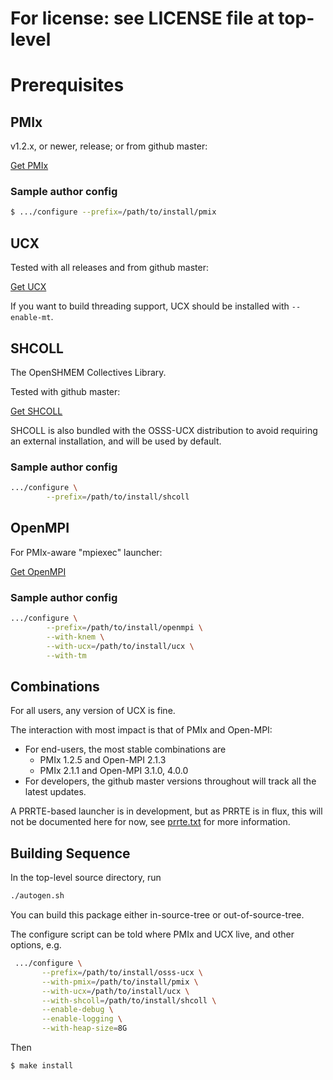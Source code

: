 # For license: see LICENSE file at top-level

# Prerequisites

## PMIx

v1.2.x, or newer, release; or from github master:

[Get PMIx](https://github.com/pmix/pmix/)

### Sample author config

```sh
$ .../configure --prefix=/path/to/install/pmix
```

## UCX

Tested with all releases and from github master:

[Get UCX](https://github.com/openucx/ucx/)

If you want to build threading support, UCX should be installed with
`--enable-mt`.

## SHCOLL

The OpenSHMEM Collectives Library.

Tested with github master:

[Get SHCOLL](https://github.com/tonycurtis/OpenSHMEM-Collective-Routines)

SHCOLL is also bundled with the OSSS-UCX distribution to avoid
requiring an external installation, and will be used by default.

### Sample author config

```sh
.../configure \
        --prefix=/path/to/install/shcoll
```

## OpenMPI

For PMIx-aware "mpiexec" launcher:

[Get OpenMPI](https://www.open-mpi.org/software/ompi/)

### Sample author config

```sh
.../configure \
        --prefix=/path/to/install/openmpi \
        --with-knem \
        --with-ucx=/path/to/install/ucx \
        --with-tm
```

## Combinations

For all users, any version of UCX is fine.

The interaction with most impact is that of PMIx and Open-MPI:

* For end-users, the most stable combinations are
    * PMIx 1.2.5 and Open-MPI 2.1.3
    * PMIx 2.1.1 and Open-MPI 3.1.0, 4.0.0
* For developers, the github master versions throughout will track
  all the latest updates.

A PRRTE-based launcher is in development, but as PRRTE is in flux,
this will not be documented here for now, see [prrte.txt](./prrte.txt)
for more information.

## Building Sequence

In the top-level source directory, run

```sh
./autogen.sh
```

You can build this package either in-source-tree or
out-of-source-tree.

The configure script can be told where PMIx and UCX live, and other
options, e.g.

```sh
 .../configure \
       --prefix=/path/to/install/osss-ucx \
       --with-pmix=/path/to/install/pmix \
       --with-ucx=/path/to/install/ucx \
       --with-shcoll=/path/to/install/shcoll \
       --enable-debug \
       --enable-logging \
       --with-heap-size=8G
```

Then

```sh
$ make install
```
